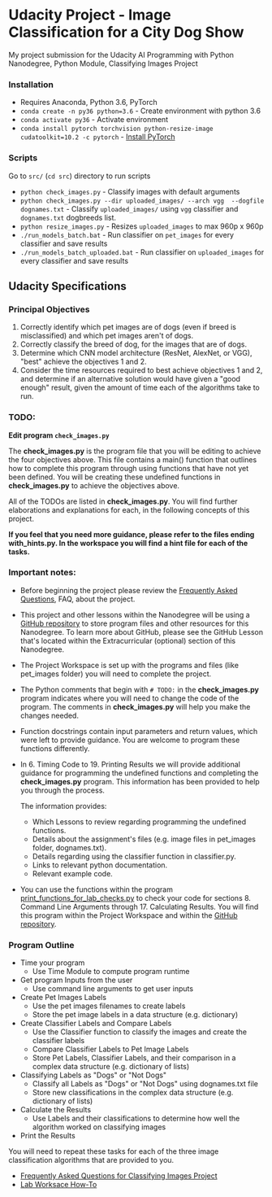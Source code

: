 # Udacity Project - Image Classification for a City Dog Show

My project submission for the Udacity AI Programming with Python Nanodegree, Python Module, Classifying Images Project

### Installation

- Requires Anaconda, Python 3.6, PyTorch
- `conda create -n py36 python=3.6` - Create environment with python 3.6
- `conda activate py36` - Activate environment
- `conda install pytorch torchvision python-resize-image cudatoolkit=10.2 -c pytorch` - [Install PyTorch](https://pytorch.org/get-started/locally/)


### Scripts

Go to `src/` (`cd src`) directory to run scripts

- `python check_images.py` - Classify images with default arguments
- `python check_images.py --dir uploaded_images/ --arch vgg  --dogfile dognames.txt`  - Classify `uploaded_images/` using `vgg` classifier and `dognames.txt` dogbreeds list.
- `python resize_images.py` - Resizes `uploaded_images` to max 960p x 960p
- `./run_models_batch.bat` - Run classifier on `pet_images` for every classifier and save results
- `./run_models_batch_uploaded.bat` - Run classifier on `uploaded_images` for every classifier and save results


## Udacity Specifications

### Principal Objectives

1. Correctly identify which pet images are of dogs (even if breed is misclassified) and which pet images aren't of dogs.
2. Correctly classify the breed of dog, for the images that are of dogs.
3. Determine which CNN model architecture (ResNet, AlexNet, or VGG), "best" achieve the objectives 1 and 2.
4. Consider the time resources required to best achieve objectives 1 and 2, and determine if an alternative solution would have given a "good enough" result, given the amount of time each of the algorithms take to run.

### TODO:

**Edit program `check_images.py`**

The **check_images.py** is the program file that you will be editing to achieve the four objectives above. This file contains a main() function that outlines how to complete this program through using functions that have not yet been defined. You will be creating these undefined functions in **check_images.py** to achieve the objectives above.

All of the TODOs are listed in **check_images.py**. You will find further elaborations and explanations for each, in the following concepts of this project.

**If you feel that you need more guidance, please refer to the files ending with_hints.py. In the workspace you will find a hint file for each of the tasks.**

### Important notes:

- Before beginning the project please review the [Frequently Asked Questions](https://github.com/udacity/AIPND-revision/blob/master/notes/project_intro-to-python.md), FAQ, about the project.
- This project and other lessons within the Nanodegree will be using a [GitHub repository](https://github.com/udacity/AIPND-revision) to store program files and other resources for this Nanodegree. To learn more about GitHub, please see the GitHub Lesson that's located within the Extracurricular (optional) section of this Nanodegree.
- The Project Workspace is set up with the programs and files (like pet_images folder) you will need to complete the project.
- The Python comments that begin with `# TODO:` in the **check_images.py** program indicates where you will need to change the code of the program. The comments in **check_images.py** will help you make the changes needed.
- Function docstrings contain input parameters and return values, which were left to provide guidance. You are welcome to program these functions differently.
- In 6. Timing Code to 19. Printing Results we will provide additional guidance for programming the undefined functions and completing the **check_images.py** program. This information has been provided to help you through the process.

  The information provides:

  - Which Lessons to review regarding programming the undefined functions.
  - Details about the assignment's files (e.g. image files in pet_images folder, dognames.txt).
  - Details regarding using the classifier function in classifier.py.
  - Links to relevant python documentation.
  - Relevant example code.

- You can use the functions within the program [print_functions_for_lab_checks.py](https://github.com/udacity/AIPND-revision/blob/master/intropyproject-classify-pet-images/print_functions_for_lab_checks.py) to check your code for sections 8. Command Line Arguments through 17. Calculating Results. You will find this program within the Project Workspace and within the [GitHub repository](https://github.com/udacity/AIPND-revision).

### Program Outline
 - Time your program
   - Use Time Module to compute program runtime
 - Get program Inputs from the user
   - Use command line arguments to get user inputs
 - Create Pet Images Labels
   - Use the pet images filenames to create labels
   - Store the pet image labels in a data structure (e.g. dictionary)
 - Create Classifier Labels and Compare Labels
   - Use the Classifier function to classify the images and create the classifier labels
   - Compare Classifier Labels to Pet Image Labels
   - Store Pet Labels, Classifier Labels, and their comparison in a complex data structure (e.g. dictionary of lists)
 - Classifying Labels as "Dogs" or "Not Dogs"
   - Classify all Labels as "Dogs" or "Not Dogs" using dognames.txt file
   - Store new classifications in the complex data structure (e.g. dictionary of lists)
 - Calculate the Results
   - Use Labels and their classifications to determine how well the algorithm worked on classifying images
 - Print the Results

 You will need to repeat these tasks for each of the three image classification algorithms that are provided to you.

 - [Frequently Asked Questions for Classifying Images Project](https://github.com/udacity/AIPND-revision/blob/master/notes/project_intro-to-python.md)
 - [Lab Worksace How-To](https://www.youtube.com/watch?v=EQTttywUnXQ&feature=emb_logo)